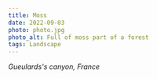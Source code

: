```yaml
---
title: Moss
date: 2022-09-03
photo: photo.jpg
photo_alt: Full of moss part of a forest
tags: Landscape
---
```


_Gueulards's canyon, France_

